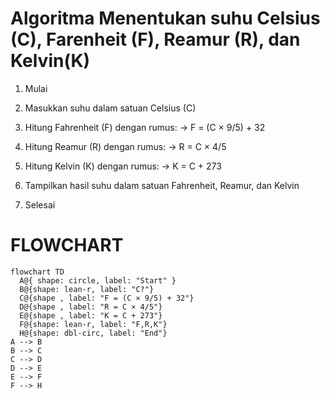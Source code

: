 # Algoritma Menentukan suhu Celsius (C), Farenheit (F), Reamur (R), dan Kelvin(K)

1. Mulai

2. Masukkan suhu dalam satuan Celsius (C)

3. Hitung Fahrenheit (F) dengan rumus:
   → F = (C × 9/5) + 32

4. Hitung Reamur (R) dengan rumus:
   → R = C × 4/5

5. Hitung Kelvin (K) dengan rumus:
   → K = C + 273

6. Tampilkan hasil suhu dalam satuan Fahrenheit, Reamur, dan Kelvin

7. Selesai

# FLOWCHART

```mermaid
flowchart TD
  A@{ shape: circle, label: "Start" }
  B@{shape: lean-r, label: "C?"}
  C@{shape , label: "F = (C × 9/5) + 32"}
  D@{shape , label: "R = C × 4/5"}
  E@{shape , label: "K = C + 273"}
  F@{shape: lean-r, label: "F,R,K"}
  H@{shape: dbl-circ, label: "End"}
A --> B
B --> C
C --> D
D --> E
E --> F
F --> H






```

